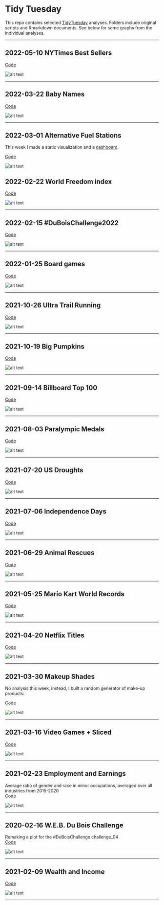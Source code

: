 # Tidy Tuesday

This repo contains selected [TidyTuesday](https://github.com/rfordatascience/tidytuesday) analyses. Folders include original scripts and Rmarkdown documents. See below for some graphs from the individual analyses. 

---

## 2022-05-10 NYTimes Best Sellers

[Code](https://github.com/FCTanner/tidy_tuesday/blob/main/2022/2022-05-10%20NYTimes%20best%20sellers/2022-05-10-NYTimes-best-sellers.md)

![alt text](https://github.com/FCTanner/tidy_tuesday/blob/main/2022/2022-05-10%20NYTimes%20best%20sellers/nyt.jpg)

---

## 2022-03-22 Baby Names

[Code](https://github.com/FCTanner/tidy_tuesday/blob/main/2022/2022-03-22%20Baby%20names/2022-03-22-Baby-names.md)

![alt text](https://github.com/FCTanner/tidy_tuesday/blob/main/2022/2022-03-22%20Baby%20names/millennials_names.png)

---

## 2022-03-01 Alternative Fuel Stations

This week I made a static visualization and a [dashboard](https://fctanner.github.io/fuel_dashboard/).

[Code](https://github.com/FCTanner/tidy_tuesday/blob/main/2022/2022-03-01%20Alternative%20Fuel%20Stations/2022-03-01-Alternative-Fuel-Stations.md)

![alt text](https://github.com/FCTanner/tidy_tuesday/blob/main/2022/2022-03-01%20Alternative%20Fuel%20Stations/static_title.png)


## 2022-02-22 World Freedom index

[Code](https://github.com/FCTanner/tidy_tuesday/blob/main/2022/2022-02-22%20World%20Freedom%20index/2022-02-22-World-Freedom-index.md)

![alt text](https://github.com/FCTanner/tidy_tuesday/blob/main/2022/2022-02-22%20World%20Freedom%20index/civil_liberties.png)

---

## 2022-02-15 #DuBoisChallenge2022

[Code](https://github.com/FCTanner/tidy_tuesday/blob/main/2022/2022-02-15%20%23DuBoisChallenge2022/2022-02-15--DuBoisChallenge2022.md)

![alt text](https://github.com/FCTanner/tidy_tuesday/blob/main/2022/2022-02-15%20%23DuBoisChallenge2022/challenge_03.png)

---

## 2022-01-25 Board games

[Code](https://github.com/FCTanner/tidy_tuesday/blob/main/2022/2022-01-25%20Board%20games/2022-01-25-Board-games.md)

![alt text](https://github.com/FCTanner/tidy_tuesday/blob/main/2022/2022-01-25%20Board%20games/boardgames.png)

---

## 2021-10-26 Ultra Trail Running

[Code](https://github.com/FCTanner/tidy_tuesday/blob/main/2021/2021-10-26%20Ultra%20Trail%20Running/2021-10-26-Ultra-Trail-Running.md)

![alt text](https://github.com/FCTanner/tidy_tuesday/blob/main/2021/2021-10-26%20Ultra%20Trail%20Running/ultras.png)

---

## 2021-10-19 Big Pumpkins

[Code](https://github.com/FCTanner/tidy_tuesday/blob/main/2021/2021-10-19%20Big%20Pumpkins/2021-10-19-Big-Pumpkins.md)

![alt text](https://github.com/FCTanner/tidy_tuesday/blob/main/2021/2021-10-19%20Big%20Pumpkins/big_giant_pumpkins_manual.png)

---

## 2021-09-14 Billboard Top 100

[Code](https://github.com/FCTanner/tidy_tuesday/blob/main/2021/2021-09-14%20Billboard%20Top%20100/2021-09-14-Billboard-Top-100.md)

![alt text](https://github.com/FCTanner/tidy_tuesday/blob/main/2021/2021-09-14%20Billboard%20Top%20100/Billboard100.png)

---

## 2021-08-03 Paralympic Medals 

[Code](https://github.com/FCTanner/tidy_tuesday/blob/main/2021/2021-08-03%20Paralympic%20Medals/2021-08-03-Paralympic-Medals.md)

![alt text](https://github.com/FCTanner/tidy_tuesday/blob/main/2021/2021-08-03%20Paralympic%20Medals/paralympics.png)

---


## 2021-07-20 US Droughts

[Code](https://github.com/FCTanner/tidy_tuesday/blob/main/2021/2021-07-20%20US%20Droughts/2021-07-20-US-Droughts.md)

![alt text](https://github.com/FCTanner/tidy_tuesday/blob/main/2021/2021-07-20%20US%20Droughts/drought_map.png)

---

## 2021-07-06 Independence Days

[Code](https://github.com/FCTanner/tidy_tuesday/blob/main/2021/2021-07-06%20Independence%20Days/2021-07-06-Independence-Days.md)

![alt text](https://github.com/FCTanner/tidy_tuesday/blob/main/2021/2021-07-06%20Independence%20Days/uk_independence.png)

---

## 2021-06-29 Animal Rescues

[Code](https://github.com/FCTanner/tidy_tuesday/blob/main/2021/2021-06-29%20Animal%20Rescues/2021-06-29-Animal-Rescues.md)

![alt text](https://github.com/FCTanner/tidy_tuesday/blob/main/2021/2021-06-29%20Animal%20Rescues/horses.png)


---


## 2021-05-25 Mario Kart World Records

[Code](https://github.com/FCTanner/tidy_tuesday/blob/main/2021/2021-05-25%20Mario%20Kart%20World%20Records/2021-05-25-Mario-Kart-World-Records.md)

![alt text](https://github.com/FCTanner/tidy_tuesday/blob/main/2021/2021-05-25%20Mario%20Kart%20World%20Records/mario.png)


---

## 2021-04-20 Netflix Titles

[Code](https://github.com/FCTanner/tidy_tuesday/blob/main/2021/2021-04-20%20Netflix%20Titles/2021-04-20-Netflix-Titles.md)

![alt text](https://github.com/FCTanner/tidy_tuesday/blob/main/2021/2021-04-20%20Netflix%20Titles/Countries.png)


---

## 2021-03-30 Makeup Shades

No analysis this week, instead, I built a random generator of make-up products:

[Code](https://github.com/FCTanner/tidy_tuesday/blob/main/2021/2021-03-30%20Makeup%20Shades/2021-03-30-Makeup-Shades.md)

![alt text](https://github.com/FCTanner/tidy_tuesday/blob/main/2021/2021-03-30%20Makeup%20Shades/Random%20make-up.png)

---

## 2021-03-16 Video Games + Sliced

[Code](https://github.com/FCTanner/tidy_tuesday/blob/main/2021/2021-03-16%20Video%20Games%20%2B%20Sliced/2021-03-16-Video-Games-%2B-Sliced.md)

![alt text](https://github.com/FCTanner/tidy_tuesday/blob/main/2021/2021-03-16%20Video%20Games%20%2B%20Sliced/games.gif)

---


## 2021-02-23 Employment and Earnings

Average ratio of gender and race in minor occupations, averaged over all industries from 2015-2020  
[Code](https://github.com/FCTanner/tidy_tuesday/blob/main/2021/2021-02-23%20Employment%20and%20Earnings/2021-02-23-Employment-and-Earnings.md)

![alt text](https://github.com/FCTanner/tidy_tuesday/blob/main/2021/2021-02-23%20Employment%20and%20Earnings/p_employed_minor_occ_summary.png)

--- 

## 2020-02-16 W.E.B. Du Bois Challenge

Remaking a plot for the #DuBoisChallenge challenge_04  
[Code](https://github.com/FCTanner/tidy_tuesday/blob/main/2021/2021-02-16%20W.E.B.%20Du%20Bois%20Challenge/2021-02-16-W.E.B.-Du-Bois-Challenge.md)

![alt text](https://github.com/FCTanner/tidy_tuesday/blob/main/2021/2021-02-16%20W.E.B.%20Du%20Bois%20Challenge/challenge_04.png)

--- 

## 2021-02-09 Wealth and Income

[Code](https://github.com/FCTanner/tidy_tuesday/blob/main/2021/2021-02-09%20Wealth%20and%20Income/2021-02-09-Wealth-and-Income.md)

![alt text](https://github.com/FCTanner/tidy_tuesday/blob/main/2021/2021-02-09%20Wealth%20and%20Income/US%20household%20income%20per%20race.png)

--- 